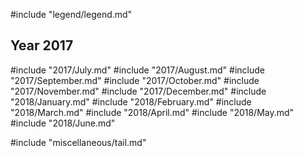 #include "legend/legend.md"

## Year 2017
#include "2017/July.md"
#include "2017/August.md"
#include "2017/September.md"
#include "2017/October.md"
#include "2017/November.md"
#include "2017/December.md"
#include "2018/January.md"
#include "2018/February.md"
#include "2018/March.md"
#include "2018/April.md"
#include "2018/May.md"
#include "2018/June.md"


#include "miscellaneous/tail.md"
